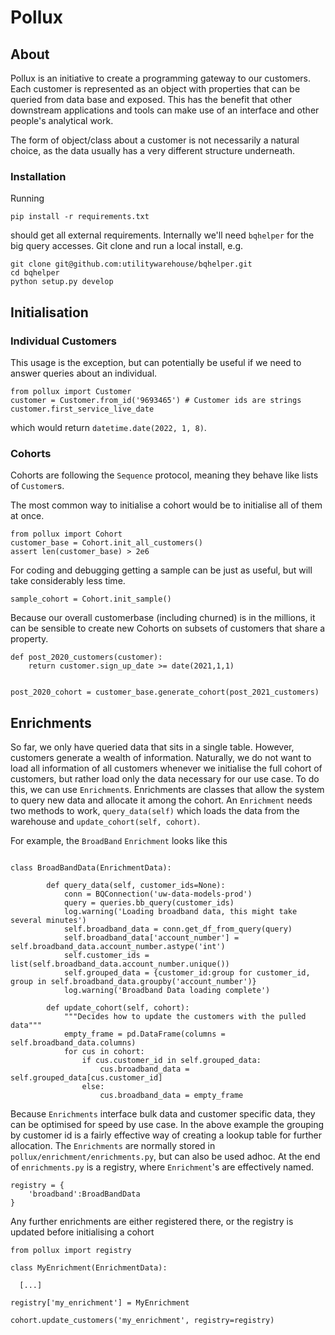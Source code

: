 # Pollux

## About

Pollux is an initiative to create a programming gateway to our customers.
Each customer is represented as an object with properties that can be queried from data base and exposed.
This has the benefit that other downstream applications and tools can make use of an interface and other people's analytical work.

The form of object/class about a customer is not necessarily a natural choice, as the data usually has a very different structure underneath.

### Installation

Running
```
pip install -r requirements.txt
```
should get all external requirements.
Internally we'll need  `bqhelper` for the big query accesses.
Git clone and run a local install, e.g.
```
git clone git@github.com:utilitywarehouse/bqhelper.git
cd bqhelper
python setup.py develop
```


## Initialisation

### Individual Customers

This usage is the exception, but can potentially be useful if we need to answer queries about an individual.

```
from pollux import Customer
customer = Customer.from_id('9693465') # Customer ids are strings
customer.first_service_live_date
```
which would return `datetime.date(2022, 1, 8)`.

### Cohorts

Cohorts are following the `Sequence` protocol, meaning they behave like lists of `Customer`s.

The most common way to initialise a cohort would be to initialise all of them at once.

```
from pollux import Cohort
customer_base = Cohort.init_all_customers()
assert len(customer_base) > 2e6
```

For coding and debugging getting a sample can be just as useful, but will take considerably less time.

```
sample_cohort = Cohort.init_sample()
```

Because our overall customerbase (including churned) is in the millions, it can be sensible to create new Cohorts on subsets of customers that share a property.

```
def post_2020_customers(customer):
    return customer.sign_up_date >= date(2021,1,1)


post_2020_cohort = customer_base.generate_cohort(post_2021_customers)
```

## Enrichments

So far, we only have queried data that sits in a single table. However, customers generate a wealth of information.
Naturally, we do not want to load all information of all customers whenever we initialise the full cohort of customers, but rather load only the data necessary for our use case. To do this, we can use `Enrichment`s.
Enrichments are classes that allow the system to query new data and allocate it among the cohort. An `Enrichment` needs two methods to work,
`query_data(self)` which loads the data from the warehouse and `update_cohort(self, cohort)`.

For example, the `BroadBand` `Enrichment` looks like this

```{python}

class BroadBandData(EnrichmentData):

        def query_data(self, customer_ids=None):
            conn = BQConnection('uw-data-models-prod')
            query = queries.bb_query(customer_ids)
            log.warning('Loading broadband data, this might take several minutes')
            self.broadband_data = conn.get_df_from_query(query)
            self.broadband_data['account_number'] = self.broadband_data.account_number.astype('int')
            self.customer_ids = list(self.broadband_data.account_number.unique())
            self.grouped_data = {customer_id:group for customer_id, group in self.broadband_data.groupby('account_number')}
            log.warning('Broadband Data loading complete')

        def update_cohort(self, cohort):
            """Decides how to update the customers with the pulled data"""
            empty_frame = pd.DataFrame(columns = self.broadband_data.columns)
            for cus in cohort:
                if cus.customer_id in self.grouped_data:
                    cus.broadband_data = self.grouped_data[cus.customer_id]
                else:
                    cus.broadband_data = empty_frame
```

Because `Enrichments` interface  bulk data and customer specific data, they can be optimised for speed by use case. In the above example the grouping by customer id is a fairly effective way of creating a lookup table for further allocation.
The `Enrichments` are normally stored in `pollux/enrichment/enrichments.py`, but can also be used adhoc.
At the end of `enrichments.py` is a registry, where `Enrichment`'s are effectively named.

```
registry = {
    'broadband':BroadBandData
}
```
Any further enrichments are either registered there, or the registry is updated before initialising a cohort

```
from pollux import registry

class MyEnrichment(EnrichmentData):

  [...]

registry['my_enrichment'] = MyEnrichment

cohort.update_customers('my_enrichment', registry=registry)
```
